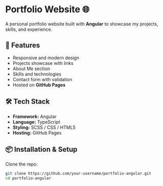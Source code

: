 # Portfolio Website 🌐  

A personal portfolio website built with **Angular** to showcase my projects, skills, and experience.  

## 🚀 Features  
- Responsive and modern design  
- Projects showcase with links  
- About Me section  
- Skills and technologies  
- Contact form with validation  
- Hosted on **GitHub Pages**  

## 🛠️ Tech Stack  
- **Framework:** Angular  
- **Language:** TypeScript  
- **Styling:** SCSS / CSS / HTML5  
- **Hosting:** GitHub Pages  

## 📦 Installation & Setup  

Clone the repo:  
```bash
git clone https://github.com/your-username/portfolio-angular.git
cd portfolio-angular
